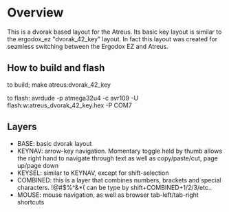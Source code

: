 Overview
========

This is a dvorak based layout for the Atreus. Its basic key layout is similar to the ergodox_ez "dvorak_42_key" layout. In fact this layout was created for seamless switching between the Ergodox EZ and Atreus. 

How to build and flash
----------------------

to build;
make atreus:dvorak_42_key

to flash:
avrdude -p atmega32u4 -c avr109 -U flash:w:atreus_dvorak_42_key.hex  -P COM7

Layers
------
* BASE: basic dvorak layout
* KEYNAV: arrow-key navigation. Momentary toggle held by thumb allows the right hand to navigate through text as well as copy/paste/cut, page up/page down
* KEYSEL: similar to KEYNAV, except for shift-selection
* COMBINED: this is a layer that combines numbers, brackets and special characters. !@#$%^&*( can be type by shift+COMBINED+1/2/3/etc..
* MOUSE: mouse navigation, as well as browser tab-left/tab-right shortcuts